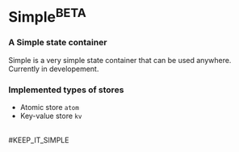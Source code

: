 # Simple<sup>BETA</sup>
### A Simple state container
Simple is a very simple state container that can be used anywhere. Currently in developement.
### Implemented types of stores
- Atomic store `atom`
- Key-value store `kv`
<br />
#KEEP_IT_SIMPLE